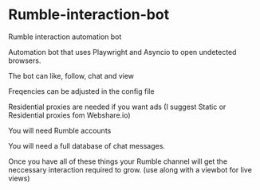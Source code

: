 # Rumble-interaction-bot

Rumble interaction automation bot

Automation bot that uses Playwright and Asyncio to open undetected browsers.

The bot can like, follow, chat and view

Freqencies can be adjusted in the config file

Residential proxies are needed if you want ads (I suggest Static or Residential proxies fom Webshare.io)

You will need Rumble accounts

You will need a full database of chat messages.  

Once you have all of these things your Rumble channel will get the neccessary interaction required to grow. (use along with a viewbot for live views)
